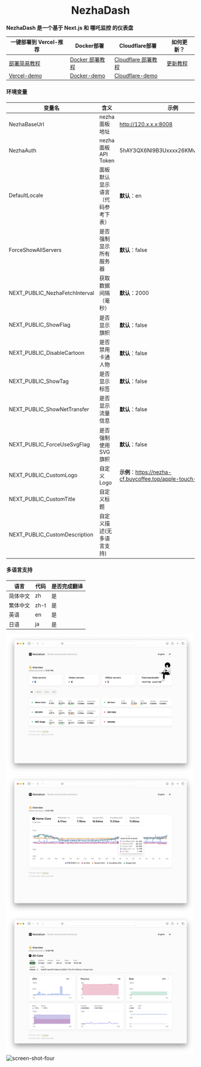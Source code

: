 <h1 align="center">NezhaDash</h1>

<strong>NezhaDash 是一个基于 Next.js 和 哪吒监控 的仪表盘</strong>
<br>

</div>

| 一键部署到 Vercel-推荐                                | Docker部署                                                      | Cloudflare部署                                                          | 如何更新？                                                |
| ----------------------------------------------------- | --------------------------------------------------------------- | ----------------------------------------------------------------------- | --------------------------------------------------------- |
| [部署简易教程](https://buycoffee.top/blog/tech/nezha) | [Docker 部署教程](https://buycoffee.top/blog/tech/nezha-docker) | [Cloudflare 部署教程](https://buycoffee.top/blog/tech/nezha-cloudflare) | [更新教程](https://buycoffee.top/blog/tech/nezha-upgrade) |
| [Vercel-demo](https://nezha-dash-ruddy.vercel.app)    | [Docker-demo](https://nezha-docker.buycoffee.tech)              | [Cloudflare-demo](https://nezha-cloudflare.buycoffee.tech)              |

#### 环境变量

| 变量名                         | 含义                             | 示例                                                          |
| ------------------------------ | -------------------------------- | ------------------------------------------------------------- |
| NezhaBaseUrl                   | nezha 面板地址                   | http://120.x.x.x:8008                                         |
| NezhaAuth                      | nezha 面板 API Token             | 5hAY3QX6Nl9B3Uxxxx26KMvOMyXS1Udi                              |
| DefaultLocale                  | 面板默认显示语言（代码参考下表） | **默认**：en                                                  |
| ForceShowAllServers            | 是否强制显示所有服务器           | **默认**：false                                               |
| NEXT_PUBLIC_NezhaFetchInterval | 获取数据间隔（毫秒）             | **默认**：2000                                                |
| NEXT_PUBLIC_ShowFlag           | 是否显示旗帜                     | **默认**：false                                               |
| NEXT_PUBLIC_DisableCartoon     | 是否禁用卡通人物                 | **默认**：false                                               |
| NEXT_PUBLIC_ShowTag            | 是否显示标签                     | **默认**：false                                               |
| NEXT_PUBLIC_ShowNetTransfer    | 是否显示流量信息                 | **默认**：false                                               |
| NEXT_PUBLIC_ForceUseSvgFlag    | 是否强制使用SVG旗帜              | **默认**：false                                               |
| NEXT_PUBLIC_CustomLogo         | 自定义Logo                       | **示例**：https://nezha-cf.buycoffee.top/apple-touch-icon.png |
| NEXT_PUBLIC_CustomTitle        | 自定义标题                       |                                                               |
| NEXT_PUBLIC_CustomDescription  | 自定义描述(无多语言支持)         |                                                               |

#### 多语言支持

| 语言     | 代码 | 是否完成翻译 |
| -------- | ---- | ------------ |
| 简体中文 | zh   | 是           |
| 繁体中文 | zh-t | 是           |
| 英语     | en   | 是           |
| 日语     | ja   | 是           |

![screen-shot-one](/.github/shot-1.png)
![screen-shot-two](/.github/shot-2.png)
![screen-shot-three](/.github/shot-3.png)
![screen-shot-four](/.github/shot-4.png)
